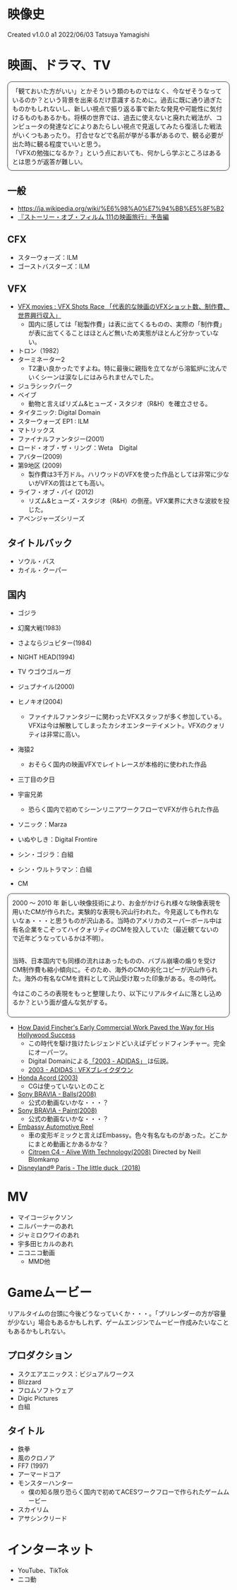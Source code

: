 # 映像史
Created v1.0.0 a1 2022/06/03 Tatsuya Yamagishi

# 映画、ドラマ、TV
<div style="padding: 10px; margin-bottom: 10px; border: 1px solid #333333; border-radius: 10px;">
「観ておいた方がいい」とかそういう類のものではなく、今なぜそうなっているのか？という背景を出来るだけ意識するために。過去に既に通り過ぎたものかもしれないし、新しい視点で振り返る事で新たな発見や可能性に気付けるものもあるかも。将棋の世界では、過去に使えないと廃れた戦法が、コンピュータの発達などによりあたらしい視点で見返してみたら復活した戦法がいくつもあったり。 打合せなどで名前が挙がる事があるので、観る必要が出た時に観る程度でいいと思う。<br>「VFXの勉強になるか？」という点においても、何かしら学ぶところはあるとは思うが返答が難しい。
</div>

## 一般
* https://ja.wikipedia.org/wiki/%E6%98%A0%E7%94%BB%E5%8F%B2
* [『ストーリー・オブ・フィルム 111の映画旅行』予告編](https://www.youtube.com/watch?v=fYiJyCbcyWE)

## CFX
* スターウォーズ：ILM
* ゴーストバスターズ：ILM

## VFX
* [VFX movies : VFX Shots Race 「代表的な映画のVFXショット数、制作費、世界興行収入」](http://www.upcomingvfxmovies.com/svfx-shots-race/)
    * 国内に感しては「総製作費」は表に出てくるものの、実際の「制作費」が表に出てくることはほとんど無いため実態がほとんど分かっていない。
* トロン（1982）
* ターミネーター2
    * T2凄い良かったですよね。特に最後に親指を立てながら溶鉱炉に沈んでいくシーンは涙なしにはみられませんでした。
* ジュラシックパーク
* ベイブ
    * 動物と言えばリズム&ヒューズ・スタジオ（R&H）を確立させる。
* タイタニック: Digital Domain
* スターウォーズ EP1 : ILM
* マトリックス
* ファイナルファンタジー(2001)
* ロード・オブ・ザ・リング：Weta　Digital
* アバター(2009)
* 第9地区 (2009)
    * 製作費は3千万ドル。ハリウッドのVFXを使った作品としては非常に少ないがVFXの質はとても高い。
* ライフ・オブ・パイ (2012)
    * リズム&ヒューズ・スタジオ（R&H）の倒産。VFX業界に大きな波紋を投じた。
* アベンジャーズシリーズ

## タイトルバック
* ソウル・バス
* カイル・クーパー


## 国内
* ゴジラ
* 幻魔大戦(1983)
* さよならジュピター(1984)
* NIGHT HEAD(1994)
* TV ウゴウゴルーガ
* ジュブナイル(2000)
* ヒノキオ(2004)
    * ファイナルファンタジーに関わったVFXスタッフが多く参加している。VFXは今は解散してしまったカシオエンターテイメント。VFXのクォリティは非常に高い。
* 海猿2
    * おそらく国内の映画VFXでレイトレースが本格的に使われた作品
* 三丁目の夕日
* 宇宙兄弟
    * 恐らく国内で初めてシーンリニアワークフローでVFXが作られた作品
* ソニック：Marza
* いぬやしき：Digital Frontire
* シン・ゴジラ：白組
* シン・ウルトラマン：白組

* CM
<div style="padding: 10px; margin-bottom: 10px; border: 1px solid #333333; border-radius: 10px;">
2000 ～ 2010 年 新しい映像技術により、お金がかけられ様々な映像表現を用いたCMが作られた。実験的な表現も沢山行われた。今見返しても作れないなぁ・・・と思うものが沢山ある。当時のアメリカのスーパーボール中は有名企業をこぞってハイクォリティのCMを投入していた（最近観てないので近年どうなっているかは不明）。<br><br>

当時、日本国内でも同様の流れはあったものの、バブル崩壊の煽りを受けCM制作費も縮小傾向に。そのため、海外のCMの劣化コピーが沢山作られた。海外の有名なCMを資料として沢山受け取った印象がある。冬の時代。

今はこのころの表現をもっと整理したり、以下にリアルタイムに落とし込めるか？という面が盛んな気がする。
</div>

* [How David Fincher's Early Commercial Work Paved the Way for His Hollywood Success](https://collider.com/david-fincher-commercials-explained/)
    * この時代を駆け抜けたレジェンドどいえばデビッドフィンチャー。完全にオーパーツ。
    * Digital Domainによる[「2003 - ADIDAS」 ](https://vimeo.com/239309998?embedded=true&source=video_title&owner=48066928)は伝説。
    * [2003 - ADIDAS : VFXブレイクダウン](https://vimeo.com/239310831?embedded=true&source=vimeo_logo&owner=48066928)
* [Honda Acord (2003)](http://hiace-magazine.com/premiumblog/7150/)
    * CGは使っていないとのこと
* [Sony BRAVIA - Balls(2008)](https://www.youtube.com/watch?v=-zOrV-5vh1A)
    * 公式の動画ないかな・・・？
* [Sony BRAVIA - Paint(2008)](https://www.youtube.com/watch?v=wwO-wo892pI)
    * 公式の動画ないかな・・・？
* [Embassy Automotive Reel](https://theembassyvfx.com/portfolio/the-embassy-automotive-reel) 
    * 車の変形ギミックと言えばEmbassy。色々有名なものがあった。どこかにまとめ動画とかあるかな？
    * [Citroen C4 - Alive With Technology(2008)](https://vimeo.com/1431427) Directed by Neill Blomkamp
* [Disneyland® Paris - The little duck（2018)](https://www.youtube.com/watch?v=G4qMqbL9ACo&t=3s)

# MV
* マイコージャクソン
* ニルバーナーのあれ
* ジャミロクワイのあれ
* 宇多田ヒカルのあれ
* ニコニコ動画
  * MMD他

# Gameムービー
リアルタイムの台頭に今後どうなっていくか・・・。「プリレンダーの方が容量が少ない」場合もあるかもしれず、ゲームエンジンでムービー作成みたいなこともあるかもしれない。

## プロダクション
- スクエアエニックス：ビジュアルワークス
- Blizzard
- フロムソフトウェア
- Digic Pictures
- 白組

## タイトル
* 鉄拳
* 風のクロノア
* FF7 (1997)
* アーマードコア
* モンスターハンター
    * 僕の知る限り恐らく国内で初めてACESワークフローで作られたゲームムービー
* スカイリム
* アサシンクリード

# インターネット
* YouTube、TikTok
* ニコ動